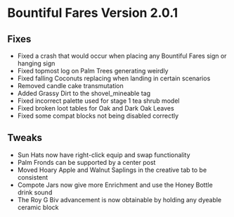 # Bountiful Fares Version 2.0.1

## Fixes
- Fixed a crash that would occur when placing any Bountiful Fares sign or hanging sign
- Fixed topmost log on Palm Trees generating weirdly
- Fixed falling Coconuts replacing when landing in certain scenarios
- Removed candle cake transmutation
- Added Grassy Dirt to the shovel_mineable tag
- Fixed incorrect palette used for stage 1 tea shrub model
- Fixed broken loot tables for Oak and Dark Oak Leaves
- Fixed some compat blocks not being disabled correctly

## Tweaks
- Sun Hats now have right-click equip and swap functionality
- Palm Fronds can be supported by a center post
- Moved Hoary Apple and Walnut Saplings in the creative tab to be consistent
- Compote Jars now give more Enrichment and use the Honey Bottle drink sound
- The Roy G Biv advancement is now obtainable by holding any dyeable ceramic block
